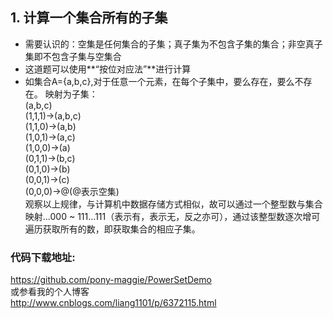 ## 1. 计算一个集合所有的子集
+  需要认识的：空集是任何集合的子集；真子集为不包含子集的集合；非空真子集即不包含子集与空集合
+  这道题可以使用**“按位对应法”**进行计算
+  如集合A={a,b,c},对于任意一个元素，在每个子集中，要么存在，要么不存在。 映射为子集：<br />
 (a,b,c) <br />
 (1,1,1)->(a,b,c) <br />
 (1,1,0)->(a,b) <br />
 (1,0,1)->(a,c) <br />
 (1,0,0)->(a) <br />
 (0,1,1)->(b,c) <br />
 (0,1,0)->(b) <br />
 (0,0,1)->(c) <br />
 (0,0,0)->@(@表示空集)<br />
 观察以上规律，与计算机中数据存储方式相似，故可以通过一个整型数与集合映射...000 ~ 111...111（表示有，表示无，反之亦可），通过该整型数逐次增可遍历获取所有的数，即获取集合的相应子集。
 ### 代码下载地址: ###
 https://github.com/pony-maggie/PowerSetDemo <br/>
 或参看我的个人博客 <br/>
 http://www.cnblogs.com/liang1101/p/6372115.html